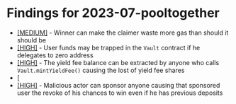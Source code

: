 # Findings for 2023-07-pooltogether 

- [[MEDIUM]]([MEDIUM]-Winner_can_make_the_claimer_waste_more_gas_than_should_it_should_be/README.md) - Winner can make the claimer waste more gas than should it should be
- [[HIGH]]([HIGH]-User_funds_may_be_trapped_in_the_'Vault'_contract_if_he_delegates_to_zero_address/README.md) - User funds may be trapped in the `Vault` contract if he delegates to zero address
- [[HIGH]]([HIGH]-The_yield_fee_balance_can_be_extracted_by_anyone_who_calls_'Vault.mintYieldFee()'_causing_the_lost_of_yield_fee_shares/README.md) - The yield fee balance can be extracted by anyone who calls `Vault.mintYieldFee()` causing the lost of yield fee shares
- [
- [[HIGH]]([HIGH]-Malicious_actor_can_sponsor_anyone_causing_that_sponsored_user_the_revoke_of_his_chances_to_win_even_if_he_has_previous_deposits/README.md) - Malicious actor can sponsor anyone causing that sponsored user the revoke of his chances to win even if he has previous deposits
